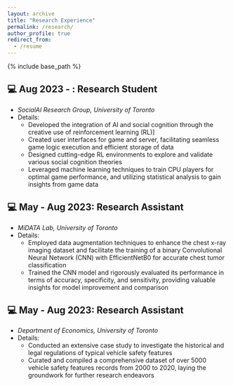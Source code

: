 ```yaml
---
layout: archive
title: "Research Experience"
permalink: /research/
author_profile: true
redirect_from:
  - /resume
---
```


{% include base_path %}

## 💻 Aug 2023 - : Research Student
* *SocialAI Research Group, University of Toronto*
* Details:
    * Developed the integration of AI and social cognition through the creative use of reinforcement learning (RL)]
    * Created user interfaces for game and server, facilitating seamless game logic execution and efficient storage of data
    * Designed cutting-edge RL environments to explore and validate various social cognition theories
    * Leveraged machine learning techniques to train CPU players for optimal game performance, and utilizing statistical analysis to gain insights from game data

## 💻 May - Aug 2023: Research Assistant
* *MiDATA Lab, University of Toronto*
* Details:
    * Employed data augmentation techniques to enhance the chest x-ray imaging dataset and facilitate the training of a binary Convolutional Neural Network (CNN) with EfficientNetB0 for accurate chest tumor classification
    * Trained the CNN model and rigorously evaluated its performance in terms of accuracy, specificity, and sensitivity, providing valuable insights for model improvement and comparison

## 💻 May - Aug 2023: Research Assistant
* *Department of Economics, University of Toronto*
* Details:
    * Conducted an extensive case study to investigate the historical and legal regulations of typical vehicle safety features
    * Curated and compiled a comprehensive dataset of over 5000 vehicle safety features records from 2000 to 2020, laying the groundwork for further research endeavors



